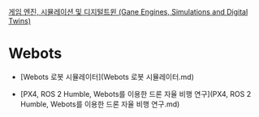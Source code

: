 [게임 엔진, 시뮬레이션 및 디지털트윈 (Gane Engines, Simulations and Digital Twins)](../index.md)
# Webots

- [Webots 로봇 시뮬레이터](Webots 로봇 시뮬레이터.md)

- [PX4, ROS 2 Humble, Webots를 이용한 드론 자율 비행 연구](PX4, ROS 2 Humble, Webots를 이용한 드론 자율 비행 연구.md)
